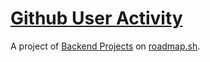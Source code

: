 # [Github User Activity](https://roadmap.sh/projects/github-user-activity)

A project of [Backend Projects](https://roadmap.sh/backend/projects) on [roadmap.sh](https://roadmap.sh/).

